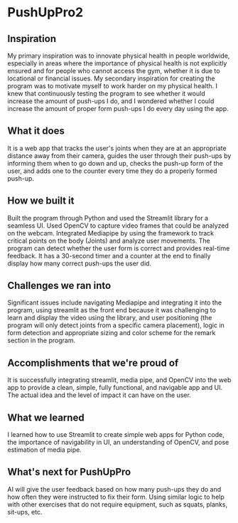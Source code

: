 # PushUpPro2
## Inspiration
My primary inspiration was to innovate physical health in people worldwide, especially in areas where the importance of physical health is not explicitly ensured and for people who cannot access the gym, whether it is due to locational or financial issues.
My secondary inspiration for creating the program was to motivate myself to work harder on my physical health. I knew that continuously testing the program to see whether it would increase the amount of push-ups I do, and I wondered whether I could increase the amount of proper form push-ups I do every day using the app. 

## What it does
It is a web app that tracks the user's joints when they are at an appropriate distance away from their camera, guides the user through their push-ups by informing them when to go down and up, checks the push-up form of the user, and adds one to the counter every time they do a properly formed push-up.

## How we built it
Built the program through Python and used the Streamlit library for a seamless UI. Used OpenCV to capture video frames that could be analyzed on the webcam. Integrated Mediapipe by using the framework to track critical points on the body (Joints) and analyze user movements. The program can detect whether the user form is correct and provides real-time feedback. It has a 30-second timer and a counter at the end to finally display how many correct push-ups the user did.

## Challenges we ran into
Significant issues include navigating Mediapipe and integrating it into the program, using streamlit as the front end because it was challenging to learn and display the video using the library, and user positioning (the program will only detect joints from a specific camera placement), logic in form detection and appropriate sizing and color scheme for the remark section in the program.

## Accomplishments that we're proud of
It is successfully integrating streamlit, media pipe, and OpenCV into the web app to provide a clean, simple, fully functional, and navigable app and UI. The actual idea and the level of impact it can have on the user.

## What we learned
I learned how to use Streamlit to create simple web apps for Python code, the importance of navigability in UI, an understanding of OpenCV, and pose estimation of media pipe.

## What's next for PushUpPro
AI will give the user feedback based on how many push-ups they do and how often they were instructed to fix their form. Using similar logic to help with other exercises that do not require equipment, such as squats, planks, sit-ups, etc.



